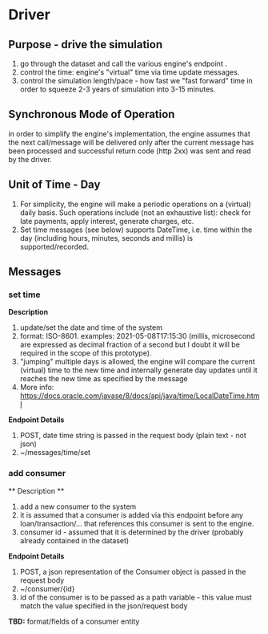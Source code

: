 # Driver

## Purpose - drive the simulation
1. go through the dataset and call the various engine's endpoint .
2. control the time: engine's "virtual" time via time update messages.
3. control the simulation length/pace - how fast we "fast forward" time in order to squeeze 2-3 years of simulation into 3-15 minutes.

## Synchronous Mode of Operation
in order to simplify the engine's implementation, the engine assumes that the next call/message will be delivered only after the current message has been processed and successful return code (http 2xx) was sent and read by the driver.  

## Unit of Time - Day
1. For simplicity, the engine will make a periodic operations on a (virtual) daily basis. Such operations include (not an exhaustive list): check for late payments, apply interest, generate charges, etc. 
2. Set time messages (see below) supports DateTime, i.e. time within the day (including hours, minutes, seconds and millis) is supported/recorded.

## Messages
### set time
**Description**
1. update/set the date and time of the system
2. format: ISO-8601. examples: 2021-05-08T17:15:30  (millis, microsecond are expressed as decimal fraction of a second but I doubt it will be required in the scope of this prototype).
3. "jumping" multiple days is allowed, the engine will compare the current (virtual) time to the new time and internally generate day updates until it reaches the new time as specified by the message
4. More info: https://docs.oracle.com/javase/8/docs/api/java/time/LocalDateTime.html

**Endpoint Details**   
1. POST, date time string is passed in the request body (plain text - not json)
2. ~/messages/time/set
### add consumer
** Description **
1. add a new consumer to the system
2. it is assumed that a consumer is added via this endpoint before any loan/transaction/... that references this consumer is sent to the engine.
3. consumer id - assumed that it is determined by the driver (probably already contained in the dataset)

**Endpoint Details**
1. POST, a json representation of the Consumer object is passed in the request body
2.  ~/consumer/{id}
3. id of the consumer is to be passed as a path variable - this value must match the value specified in the json/request body

**TBD:** format/fields of a consumer entity